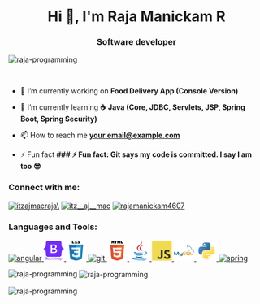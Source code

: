 <h1 align="center">Hi 👋, I'm Raja Manickam R</h1>
<h3 align="center">Software developer</h3>

<p align="left"> <img src="https://komarev.com/ghpvc/?username=raja-programming&label=Profile%20views&color=0e75b6&style=flat" alt="raja-programming" /> </p>

<p align="left"> <a href="https://twitter.com/" target="blank"><img src="https://img.shields.io/twitter/follow/?logo=twitter&style=for-the-badge" alt="" /></a> </p>

- 🔭 I’m currently working on ****Food Delivery App (Console Version)****

- 🌱 I’m currently learning **☕ Java (Core, JDBC, Servlets, JSP, Spring Boot, Spring Security)**

- 📫 How to reach me ****your.email@example.com****

- ⚡ Fun fact ****### ⚡ Fun fact: Git says my code is committed. I say I am too 😎****

<h3 align="left">Connect with me:</h3>
<p align="left">
<a href="https://linkedin.com/in/itzajmacraja\" target="blank"><img align="center" src="https://raw.githubusercontent.com/rahuldkjain/github-profile-readme-generator/master/src/images/icons/Social/linked-in-alt.svg" alt="itzajmacraja\" height="30" width="40" /></a>
<a href="https://instagram.com/itz__aj__mac" target="blank"><img align="center" src="https://raw.githubusercontent.com/rahuldkjain/github-profile-readme-generator/master/src/images/icons/Social/instagram.svg" alt="itz__aj__mac" height="30" width="40" /></a>
<a href="https://www.hackerrank.com/rajamanickam4607" target="blank"><img align="center" src="https://raw.githubusercontent.com/rahuldkjain/github-profile-readme-generator/master/src/images/icons/Social/hackerrank.svg" alt="rajamanickam4607" height="30" width="40" /></a>
</p>

<h3 align="left">Languages and Tools:</h3>
<p align="left"> <a href="https://angular.io" target="_blank" rel="noreferrer"> <img src="https://angular.io/assets/images/logos/angular/angular.svg" alt="angular" width="40" height="40"/> </a> <a href="https://getbootstrap.com" target="_blank" rel="noreferrer"> <img src="https://raw.githubusercontent.com/devicons/devicon/master/icons/bootstrap/bootstrap-plain-wordmark.svg" alt="bootstrap" width="40" height="40"/> </a> <a href="https://www.w3schools.com/css/" target="_blank" rel="noreferrer"> <img src="https://raw.githubusercontent.com/devicons/devicon/master/icons/css3/css3-original-wordmark.svg" alt="css3" width="40" height="40"/> </a> <a href="https://git-scm.com/" target="_blank" rel="noreferrer"> <img src="https://www.vectorlogo.zone/logos/git-scm/git-scm-icon.svg" alt="git" width="40" height="40"/> </a> <a href="https://www.w3.org/html/" target="_blank" rel="noreferrer"> <img src="https://raw.githubusercontent.com/devicons/devicon/master/icons/html5/html5-original-wordmark.svg" alt="html5" width="40" height="40"/> </a> <a href="https://www.java.com" target="_blank" rel="noreferrer"> <img src="https://raw.githubusercontent.com/devicons/devicon/master/icons/java/java-original.svg" alt="java" width="40" height="40"/> </a> <a href="https://developer.mozilla.org/en-US/docs/Web/JavaScript" target="_blank" rel="noreferrer"> <img src="https://raw.githubusercontent.com/devicons/devicon/master/icons/javascript/javascript-original.svg" alt="javascript" width="40" height="40"/> </a> <a href="https://www.mysql.com/" target="_blank" rel="noreferrer"> <img src="https://raw.githubusercontent.com/devicons/devicon/master/icons/mysql/mysql-original-wordmark.svg" alt="mysql" width="40" height="40"/> </a> <a href="https://www.python.org" target="_blank" rel="noreferrer"> <img src="https://raw.githubusercontent.com/devicons/devicon/master/icons/python/python-original.svg" alt="python" width="40" height="40"/> </a> <a href="https://spring.io/" target="_blank" rel="noreferrer"> <img src="https://www.vectorlogo.zone/logos/springio/springio-icon.svg" alt="spring" width="40" height="40"/> </a> </p>

<p><img align="left" src="https://github-readme-stats.vercel.app/api/top-langs?username=raja-programming&show_icons=true&locale=en&layout=compact" alt="raja-programming" /></p>

<p>&nbsp;<img align="center" src="https://github-readme-stats.vercel.app/api?username=raja-programming&show_icons=true&locale=en" alt="raja-programming" /></p>

<p><img align="center" src="https://github-readme-streak-stats.herokuapp.com/?user=raja-programming&" alt="raja-programming" /></p>
